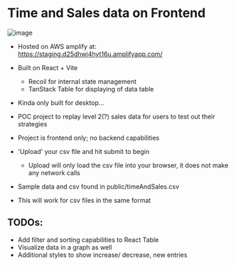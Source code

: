# Time and Sales data on Frontend

![image](https://github.com/KT-man/timeAndSales-frontend/assets/89538905/99bb0b83-e99e-4cb4-904d-652be4045051)

- Hosted on AWS amplify at: https://staging.d25dhwi4hyt16u.amplifyapp.com/
- Built on React + Vite
  - Recoil for internal state management
  - TanStack Table for displaying of data table 
- Kinda only built for desktop...
- POC project to replay level 2(?) sales data for users to test out their strategies
- Project is frontend only; no backend capabilities
- 'Upload' your csv file and hit submit to begin

  - Upload will only load the csv file into your browser, it does not make any network calls

- Sample data and csv found in public/timeAndSales.csv
- This will work for csv files in the same format

## TODOs:

- Add filter and sorting capabilities to React Table
- Visualize data in a graph as well
- Additional styles to show increase/ decrease, new entries
